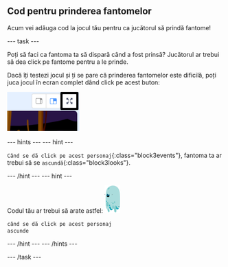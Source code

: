 ## Cod pentru prinderea fantomelor

Acum vei adăuga cod la jocul tău pentru ca jucătorul să prindă fantome!

\--- task \---

Poți să faci ca fantoma ta să dispară când a fost prinsă? Jucătorul ar trebui să dea click pe fantome pentru a le prinde.

Dacă îți testezi jocul și ți se pare că prinderea fantomelor este dificilă, poți juca jocul în ecran complet dând click pe acest buton:

![captură de ecran](images/ghost-fullscreen-annotated.png)

\--- hints \--- \--- hint \---

`Când se dă click pe acest personaj`{:class="block3events"}, fantoma ta ar trebui să se `ascundă`{:class="block3looks"}.

\--- /hint \--- \--- hint \---

Codul tău ar trebui să arate astfel: ![fantomă](images/ghost-sprite.png)

```blocks3
când se dă click pe acest personaj
ascunde
```

\--- /hint \--- \--- /hints \---

\--- /task \---